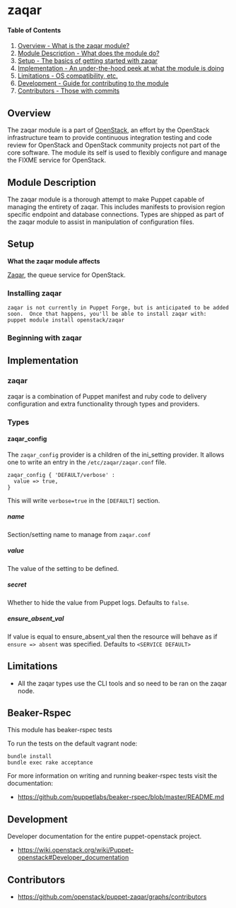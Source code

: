 zaqar
=======

#### Table of Contents

1. [Overview - What is the zaqar module?](#overview)
2. [Module Description - What does the module do?](#module-description)
3. [Setup - The basics of getting started with zaqar](#setup)
4. [Implementation - An under-the-hood peek at what the module is doing](#implementation)
5. [Limitations - OS compatibility, etc.](#limitations)
6. [Development - Guide for contributing to the module](#development)
7. [Contributors - Those with commits](#contributors)

Overview
--------

The zaqar module is a part of [OpenStack](https://github.com/openstack), an effort by the OpenStack infrastructure team to provide continuous integration testing and code review for OpenStack and OpenStack community projects not part of the core software.  The module its self is used to flexibly configure and manage the FIXME service for OpenStack.

Module Description
------------------

The zaqar module is a thorough attempt to make Puppet capable of managing the entirety of zaqar.  This includes manifests to provision region specific endpoint and database connections.  Types are shipped as part of the zaqar module to assist in manipulation of configuration files.

Setup
-----

**What the zaqar module affects**

[Zaqar](https://wiki.openstack.org/wiki/Zaqar), the queue service for OpenStack.

### Installing zaqar
    zaqar is not currently in Puppet Forge, but is anticipated to be added soon.  Once that happens, you'll be able to install zaqar with:
    puppet module install openstack/zaqar

### Beginning with zaqar

Implementation
--------------

### zaqar

zaqar is a combination of Puppet manifest and ruby code to delivery configuration and extra functionality through types and providers.

### Types

#### zaqar_config

The `zaqar_config` provider is a children of the ini_setting provider. It allows one to write an entry in the `/etc/zaqar/zaqar.conf` file.

```puppet
zaqar_config { 'DEFAULT/verbose' :
  value => true,
}
```

This will write `verbose=true` in the `[DEFAULT]` section.

##### name

Section/setting name to manage from `zaqar.conf`

##### value

The value of the setting to be defined.

##### secret

Whether to hide the value from Puppet logs. Defaults to `false`.

##### ensure_absent_val

If value is equal to ensure_absent_val then the resource will behave as if `ensure => absent` was specified. Defaults to `<SERVICE DEFAULT>`

Limitations
------------

* All the zaqar types use the CLI tools and so need to be ran on the zaqar node.

Beaker-Rspec
------------

This module has beaker-rspec tests

To run the tests on the default vagrant node:

```shell
bundle install
bundle exec rake acceptance
```

For more information on writing and running beaker-rspec tests visit the documentation:

* https://github.com/puppetlabs/beaker-rspec/blob/master/README.md

Development
-----------

Developer documentation for the entire puppet-openstack project.

* https://wiki.openstack.org/wiki/Puppet-openstack#Developer_documentation

Contributors
------------

* https://github.com/openstack/puppet-zaqar/graphs/contributors
